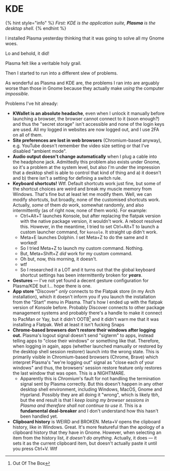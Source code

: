 # KDE

{% hint style="info" %}
_First: KDE is the application suite, **Plasma** is the desktop shell._
{% endhint %}

I installed Plasma yesterday thinking that it was going to solve all my Gnome woes.

Lo and behold, it did!

Plasma felt like a veritable holy grail.

Then I started to run into a different slew of problems.

As wonderful as Plasma and KDE are, the problems I ran into are arguably worse than those in Gnome because they actually make _using_ the computer _impossible_.

Problems I've hit already:

* **KWallet is an absolute headache**, even when I unlock it manually before launching a browser, the browser cannot connect to it (soon enough?) and thus the "secret storage" isn't accessible and none of the login keys are used. All my logged in websites are now logged out, and I use 2FA on all of them.
* **Site preferences are lost in web browsers** (Chromium-based anyway), e.g. YouTube doesn't remember the video size setting or that I've disabled "ambient mode".
* **Audio output doesn't change automatically** when I plug a cable into the headphone jack. Admittedly this problem also exists under Gnome, so it's a problem at the system level, but also I'm under the impression that a desktop shell is able to control that kind of thing and a) it doesn't and b) there isn't a setting for defining a switch rule.
* **Keyboard shortcuts!** Wtf. Default shortcuts work just fine, but some of the shortcut choices are weird and break my muscle memory from Windows. That's fine but at least let me modify them. Well, we can modify shortcuts, but broadly, none of the customised shortcuts work. Actually, _some_ of them _do_ work, somewhat randomly, and also intermittently (as of right now, none of them work). For example:
  * Ctrl+Alt+T launches Konsole, but after replacing the flatpak version with the native package version, it wouldn't work. A reboot resolved this. However, in the meantime, I tried to set Ctrl+Alt+T to launch a custom launcher command, for `konsole`. It straight up didn't work.
  * Meta+E launches Dolphin. I set Meta+Z to do the same and it worked!
  * So I tried Meta+Z to launch my custom command. Nothing.
  * But, Meta+Shift+Z _did_ work for my custom command.
  * Oh but, now, this morning, it doesn't.
  * wtf
  * So I researched it a LOT and it turns out that the global keyboard shortcut settings has been intermittently broken for _**years**_.
* **Gestures** — I've not yet found a decent gesture configuration for Plasma/KDE but I... hope there is one.
* **App store** "Discover" _only_ connects to the Flatpak store (in my Arch installation), which it doesn't inform you if you launch the installation from the "Start" menu in Plasma. That's how I ended up with the flatpak version of Konsole before. Probably Discover connects to other package management systems and probably there's a handle to make it connect to PacMan or Yay, but it didn't OOTB[^1] and it didn't warn me that it was installing a Flatpak. Well at least it isn't fucking Snaps
* **Chrome-based browsers don't restore their windows after logging out.** Plasma's logout signal doesn't send "sigterm" to apps, instead telling apps to "close their windows" or something like that. Therefore, when logging in again, apps (whether launched manually or restored by the desktop shell session restorer) launch into the wrong state. This is primarily visible in Chromium-based browsers (Chrome, Brave) which interpret Plasma's "we're logging out" signal as "close each of your windows" and thus, the browsers' session restore feature only restores the last window that was open. This is a NIGHTMARE.
  * Apparently this is _Chromium_'s fault for not handling the termination signal sent by Plasma correctly. But this doesn't happen in any other desktop shell environment, including Windows, MacOS, Gnome and Hyprland. Possibly they are all doing it "wrong", which is likely tbh, but the end result is that I _keep losing my browser sessions in Plasma and therefore shall not continue to use it_. This is a **fundamental deal-breaker** and I don't understand how this hasn't been handled yet.
* **Clipboard history** is WEIRD and BROKEN. Meta+V opens the clipboard history, like in Windows. Great. It's more featureful than the apology of a clipboard history that they have in Gnome. However, when selecting an item from the history list, _it doesn't do anything_. Actually, it does — it sets it as the current clipboard item, but doesn't actually paste it until you press Ctrl+V. Wtf

[^1]: Out Of The Box

